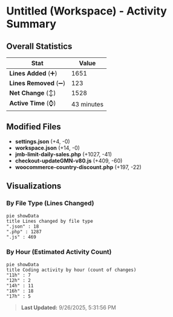 # Untitled (Workspace) - Activity Summary 

## Overall Statistics

| Stat                   | Value                                                             |
| ---------------------- | ----------------------------------------------------------------- |
| **Lines Added** (➕)   | 1651                                          |
| **Lines Removed** (➖) | 123                                        |
| **Net Change** (↕)    | 1528                |
| **Active Time** (⌚)   | 43 minutes |


## Modified Files
- **settings.json** (+4, -0)
- **workspace.json** (+14, -0)
- **jmb-limit-daily-sales.php** (+1027, -41)
- **checkout-updateGMN-v80.js** (+409, -60)
- **woocommerce-country-discount.php** (+197, -22)

## Visualizations

### By File Type (Lines Changed)

```mermaid
pie showData
title Lines changed by file type
".json" : 18
".php" : 1287
".js" : 469
```

### By Hour (Estimated Activity Count)

```mermaid
pie showData
title Coding activity by hour (count of changes)
"11h" : 7
"12h" : 2
"14h" : 11
"16h" : 18
"17h" : 5
```


> **Last Updated:** 9/26/2025, 5:31:56 PM